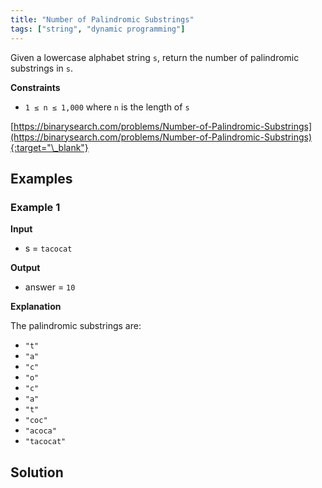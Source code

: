 ```yaml
---
title: "Number of Palindromic Substrings"
tags: ["string", "dynamic programming"]
---
```


Given a lowercase alphabet string `s`, return the number of palindromic substrings in `s`.

**Constraints**

- `1 ≤ n ≤ 1,000` where `n` is the length of `s`

[https://binarysearch.com/problems/Number-of-Palindromic-Substrings](https://binarysearch.com/problems/Number-of-Palindromic-Substrings){:target="\_blank"}

## Examples

### Example 1

**Input**

- s = `tacocat`

**Output**

- answer = `10`

**Explanation**

The palindromic substrings are:

- `"t"`
- `"a"`
- `"c"`
- `"o"`
- `"c"`
- `"a"`
- `"t"`
- `"coc"`
- `"acoca"`
- `"tacocat"`

## Solution

<script src="https://gist.github.com/yaeba/16da7be5123724fcf6eccc25581cef5a.js?file=Number-of-Palindromic-Substrings.cpp"></script>
